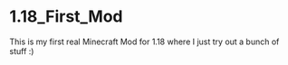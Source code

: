 # 1.18_First_Mod
 
This is my first real Minecraft Mod for 1.18 where I just try out a bunch of stuff :)
